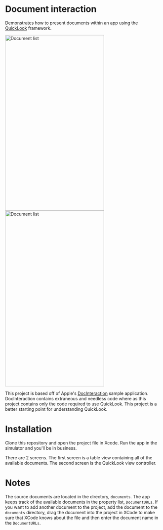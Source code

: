 # Document interaction
Demonstrates how to present documents within an app using the [QuickLook][ql]
framework.

<img src="https://raw.githubusercontent.com/jkereako/DocumentInteraction/master/Images/screen-1.png" alt="Document list" width="320" height="568" />

<img src="https://raw.githubusercontent.com/jkereako/DocumentInteraction/master/Images/screen-2.png" alt="Document list" width="320" height="568" />

This project is based off of Apple's [DocInteraction][doc] sample application.
DocInteraction contains extraneous and needless code where as this project
contains only the code required to use QuickLook. This project is a better
starting point for understanding QuickLook.

# Installation
Clone this repository and open the project file in Xcode. Run the app in the
simulator and you'll be in business.

There are 2 screens. The first screen is a table view containing all of the
available documents. The second screen is the QuickLook view controller.

# Notes
The source documents are located in the directory, `documents`. The app keeps
track of the available documents in the property list, `DocumentURLs`. If you
want to add another document to the project, add the document to the `documents`
directory, drag the document into the project in XCode to make sure that XCode
knows about the file and then enter the document name in the `DocumentURLs`.

[doc]:
https://developer.apple.com/library/ios/samplecode/DocInteraction/Introduction/Intro.html
[ql]:https://developer.apple.com/library/ios/documentation/QuickLook/Reference/QuickLookFrameworkReference_iPhoneOS/
